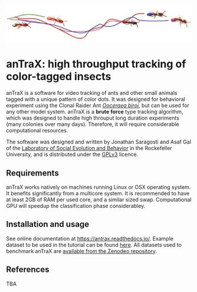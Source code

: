 ![trails](https://github.com/Social-Evolution-and-Behavior/anTraX/blob/master/docs/images/trails.png)

# **anTraX**: high throughput tracking of color-tagged insects

anTraX is a software for video tracking of ants and other small animals tagged with a unique pattern of color dots. It was designed for behavioral experiment using the Clonal Raider Ant [*Ooceraea biroi*](https://en.m.wikipedia.org/wiki/Ooceraea_biroi), but can be used for any other model system. anTraX is a **brute force** type tracking algorithm, which was designed to handle high throuput long duration experiments (many colonies over many days). Therefore, it will require considerable computational resources. 

The software was designed and written by Jonathan Saragosti and Asaf Gal of the [Laboratory of Social Evolution and Behavior](https://www.rockefeller.edu/research/2280-kronauer-laboratory/) in the Rockefeller University, and is distributed under the [GPLv3](https://github.com/Social-Evolution-and-Behavior/CATT/blob/master/LICENSE) licence.


## Requirements

anTraX works natively on machines running Linux or OSX operating system. It benefits significantly from a multicore system. It is recommended to have at least 2GB of RAM per used core, and a similar sized swap. Computational GPU will speedup the classification phase considerabley. 


## Installation and usage

See online documentation at https://antrax.readthedocs.io/.
Example dataset to be used in the tutorial can be found [here](https://github.com/Social-Evolution-and-Behavior/anTraX-data).
All datasets used to benchmark anTraX are [available from the Zenodeo repository](https://zenodo.org/record/3740547).

## References

TBA
